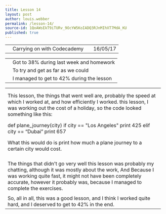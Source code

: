 ```yaml
---
title: Lesson 14
layout: post
author: louis.webber
permalink: /lesson-14/
source-id: 1QoAWsEkT9iTURv_9OcYW5KoIADQ3RJnMIhXT7MdA_KU
published: true
---
```

<table>
  <tr>
    <td></td>
    <td>Carrying on with Codecademy</td>
    <td></td>
    <td>16/05/17</td>
  </tr>
</table>


<table>
  <tr>
    <td></td>
    <td>Got to 38% during last week and homework</td>
  </tr>
  <tr>
    <td></td>
    <td>To try and get as far as we could</td>
  </tr>
  <tr>
    <td></td>
    <td> I managed to get to 42% during the lesson</td>
  </tr>
</table>


<table>
  <tr>
    <td></td>
  </tr>
  <tr>
    <td></td>
  </tr>
  <tr>
    <td>This lesson, the things that went well are, probably the speed at which I worked at, and how efficiently I worked. this lesson, I was working out the cost of a holiday, so the code looked something like this:

def plane_journey(city)
      if city == "Los Angeles"
      print 425
      elif city == “Dubai”
      print 657

What this would do is print how much a plane journey to a certain city would cost.</td>
  </tr>
  <tr>
    <td></td>
  </tr>
  <tr>
    <td>The things that didn't go very well this lesson was probably my chatting, although it was mostly about the work,
And
Because I was working quite fast, it might not have been completely accurate, however it probably was, because I managed to complete the exercises.</td>
  </tr>
  <tr>
    <td></td>
  </tr>
  <tr>
    <td>So, all in all, this was a good lesson, and I think I worked quite hard, and I deserved to get to 42% in the end.</td>
  </tr>
</table>


